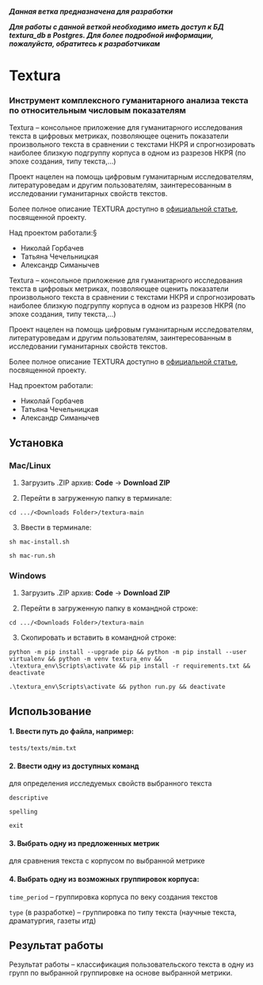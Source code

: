 **_Данная ветка предназначена для разработки_**

**_Для работы с данной веткой необходимо иметь доступ к БД textura_db в Postgres.  Для более подробной информации, пожалуйста, обратитесь к разработчикам_**

# Textura

### Инструмент комплексного гуманитарного анализа текста по относительным числовым показателям

Textura – консольное приложение для гуманитарного исследования текста в цифровых метриках, позволяющее оценить показатели произвольного текста в сравнении с текстами НКРЯ и спрогнозировать наиболее близкую подгруппу корпуса в одном из разрезов НКРЯ (по эпохе создания, типу текста,...)

Проект нацелен на помощь цифровым гуманитарным исследователям, литературоведам и другим пользователям, заинтересованным в исследовании гуманитарных свойств текстов. 

Более полное описание TEXTURA доступно в [официальной статье](https://docs.google.com/document/d/1gi-7A69SDtH7Pp8TjVJWitFL3kkwZhgcatr2nBVNuz4/edit#heading=h.b92faztiq4z2), посвященной проекту. 

Над проектом работали:§
- Николай Горбачев
- Татьяна Чечельницкая
- Александр Симанычев


Textura – консольное приложение для гуманитарного исследования текста в цифровых метриках, позволяющее оценить показатели произвольного текста в сравнении с текстами НКРЯ и спрогнозировать наиболее близкую подгруппу корпуса в одном из разрезов НКРЯ (по эпохе создания, типу текста,...)

Проект нацелен на помощь цифровым гуманитарным исследователям, литературоведам и другим пользователям, заинтересованным в исследовании гуманитарных свойств текстов. 

Более полное описание TEXTURA доступно в [официальной статье](https://docs.google.com/document/d/1gi-7A69SDtH7Pp8TjVJWitFL3kkwZhgcatr2nBVNuz4/edit#heading=h.b92faztiq4z2), посвященной проекту. 

Над проектом работали:
- Николай Горбачев
- Татьяна Чечельницкая
- Александр Симанычев

## Установка

### Mac/Linux

1. Загрузить .ZIP архив: **Code** -> **Download ZIP**

2. Перейти в загруженную папку в терминале:

`cd .../<Downloads Folder>/textura-main`

3. Ввести в терминале:

`sh mac-install.sh`

`sh mac-run.sh`

### Windows

1. Загрузить .ZIP архив: **Code** -> **Download ZIP**

2. Перейти в загруженную папку в командной строке:

`cd .../<Downloads Folder>/textura-main`

3. Скопировать и вставить в командной строке:

`python -m pip install --upgrade pip && python -m pip install --user virtualenv && python -m venv textura_env && .\textura_env\Scripts\activate && pip install -r requirements.txt && deactivate`

`.\textura_env\Scripts\activate && python run.py && deactivate`

## Использование

#### 1. Ввести путь до файла, например:

`tests/texts/mim.txt`

#### 2. Ввести одну из доступных команд
для определения исследуемых свойств выбранного текста

`descriptive`

`spelling`

`exit`

#### 3. Выбрать одну из предложенных метрик 
для сравнения текста с корпусом по выбранной метрике

#### 4. Выбрать одну из возможных группировок корпуса:

`time_period` – группировка корпуса по веку создания текстов

`type` (в разработке) – группировка по типу текста (научные текста, драматургия, газеты итд)

## Результат работы

Результат работы – классификация пользовательского текста в одну из групп по выбранной группировке на основе выбранной метрики. 